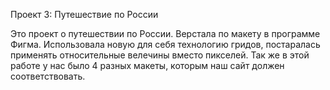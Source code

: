 Проект 3: Путешествие по России


Это проект о путешествии по России.
Верстала по макету в программе Фигма. Использовала новую для себя технологию гридов, постаралась применять относительные велечины вместо пикселей. Так же в этой работе у нас было 4 разных макеты, которым наш сайт должен соответствовать.